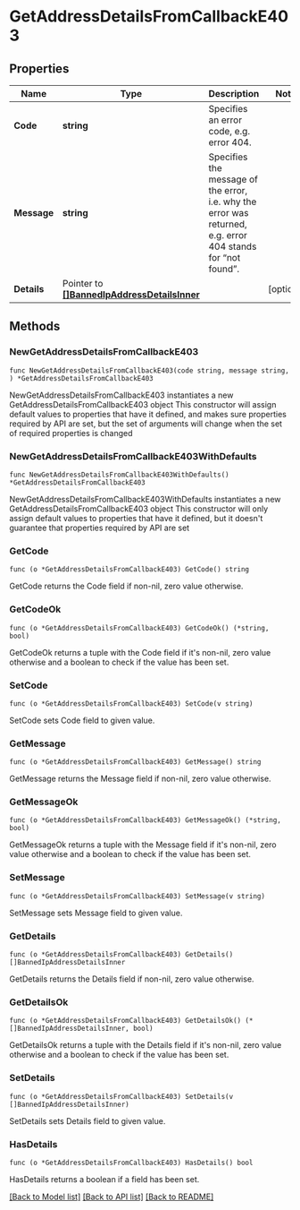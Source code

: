 # GetAddressDetailsFromCallbackE403

## Properties

Name | Type | Description | Notes
------------ | ------------- | ------------- | -------------
**Code** | **string** | Specifies an error code, e.g. error 404. | 
**Message** | **string** | Specifies the message of the error, i.e. why the error was returned, e.g. error 404 stands for “not found”. | 
**Details** | Pointer to [**[]BannedIpAddressDetailsInner**](BannedIpAddressDetailsInner.md) |  | [optional] 

## Methods

### NewGetAddressDetailsFromCallbackE403

`func NewGetAddressDetailsFromCallbackE403(code string, message string, ) *GetAddressDetailsFromCallbackE403`

NewGetAddressDetailsFromCallbackE403 instantiates a new GetAddressDetailsFromCallbackE403 object
This constructor will assign default values to properties that have it defined,
and makes sure properties required by API are set, but the set of arguments
will change when the set of required properties is changed

### NewGetAddressDetailsFromCallbackE403WithDefaults

`func NewGetAddressDetailsFromCallbackE403WithDefaults() *GetAddressDetailsFromCallbackE403`

NewGetAddressDetailsFromCallbackE403WithDefaults instantiates a new GetAddressDetailsFromCallbackE403 object
This constructor will only assign default values to properties that have it defined,
but it doesn't guarantee that properties required by API are set

### GetCode

`func (o *GetAddressDetailsFromCallbackE403) GetCode() string`

GetCode returns the Code field if non-nil, zero value otherwise.

### GetCodeOk

`func (o *GetAddressDetailsFromCallbackE403) GetCodeOk() (*string, bool)`

GetCodeOk returns a tuple with the Code field if it's non-nil, zero value otherwise
and a boolean to check if the value has been set.

### SetCode

`func (o *GetAddressDetailsFromCallbackE403) SetCode(v string)`

SetCode sets Code field to given value.


### GetMessage

`func (o *GetAddressDetailsFromCallbackE403) GetMessage() string`

GetMessage returns the Message field if non-nil, zero value otherwise.

### GetMessageOk

`func (o *GetAddressDetailsFromCallbackE403) GetMessageOk() (*string, bool)`

GetMessageOk returns a tuple with the Message field if it's non-nil, zero value otherwise
and a boolean to check if the value has been set.

### SetMessage

`func (o *GetAddressDetailsFromCallbackE403) SetMessage(v string)`

SetMessage sets Message field to given value.


### GetDetails

`func (o *GetAddressDetailsFromCallbackE403) GetDetails() []BannedIpAddressDetailsInner`

GetDetails returns the Details field if non-nil, zero value otherwise.

### GetDetailsOk

`func (o *GetAddressDetailsFromCallbackE403) GetDetailsOk() (*[]BannedIpAddressDetailsInner, bool)`

GetDetailsOk returns a tuple with the Details field if it's non-nil, zero value otherwise
and a boolean to check if the value has been set.

### SetDetails

`func (o *GetAddressDetailsFromCallbackE403) SetDetails(v []BannedIpAddressDetailsInner)`

SetDetails sets Details field to given value.

### HasDetails

`func (o *GetAddressDetailsFromCallbackE403) HasDetails() bool`

HasDetails returns a boolean if a field has been set.


[[Back to Model list]](../README.md#documentation-for-models) [[Back to API list]](../README.md#documentation-for-api-endpoints) [[Back to README]](../README.md)


